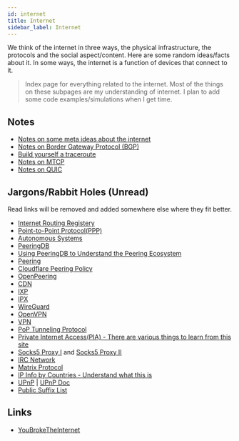 ```yaml
---
id: internet
title: Internet
sidebar_label: Internet
---
```


We think of the internet in three ways, the physical infrastructure, the protocols and the social aspect/content. Here are some random ideas/facts about it. In some ways, the internet is a function of devices that connect to it.

> Index page for everything related to the internet. Most of the things on these subpages are my understanding of internet. I plan to add some code examples/simulations when I get time.

## Notes

- [Notes on some meta ideas about the internet](/docs/notes/study/internet/meta_ideas)
- [Notes on Border Gateway Protocol (BGP)](/docs/notes/study/internet/bgp)
- [Build yourself a traceroute](/docs/notes/study/internet/traceroute)
- [Notes on MTCP](/docs/notes/study/internet/mtcp)
- [Notes on QUIC](/docs/notes/study/internet/quic)

## Jargons/Rabbit Holes (Unread)

Read links will be removed and added somewhere else where they fit better.

- [Internet Routing Registery](https://en.wikipedia.org/wiki/Internet_Routing_Registry)
- [Point-to-Point Protocol(PPP)](https://en.wikipedia.org/wiki/Point-to-Point_Protocol)
- [Autonomous Systems](<https://en.wikipedia.org/wiki/Autonomous_system_(Internet)>)
- [PeeringDB](https://en.wikipedia.org/wiki/PeeringDB)
- [Using PeeringDB to Understand the Peering Ecosystem](http://www.sigcomm.org/sites/default/files/ccr/papers/2014/April/0000000-0000002.pdf)
- [Peering](https://en.wikipedia.org/wiki/Peering)
- [Cloudflare Peering Policy](https://www.cloudflare.com/peering-policy/)
- [OpenPeering](https://www.openpeering.nl/)
- [CDN](https://en.wikipedia.org/wiki/Content_delivery_network)
- [IXP](https://en.wikipedia.org/wiki/Internet_exchange_point)
- [IPX](https://en.wikipedia.org/wiki/Internetwork_Packet_Exchange)
- [WireGuard](https://en.wikipedia.org/wiki/WireGuard)
- [OpenVPN](https://en.wikipedia.org/wiki/OpenVPN)
- [VPN](https://en.wikipedia.org/wiki/Virtual_private_network)
- [PoP Tunneling Protocol](https://en.wikipedia.org/wiki/Point-to-Point_Tunneling_Protocol)
- [Private Internet Access(PIA) - There are various things to learn from this site](https://www.privateinternetaccess.com/pages/how-it-works/)
- [Socks5 Proxy I](https://nordvpn.com/blog/socks5-proxy/) and [Socks5 Proxy II](https://en.wikipedia.org/wiki/SOCKS)
- [IRC Network](https://en.wikipedia.org/wiki/Internet_Relay_Chat)
- [Matrix Protocol](<https://en.wikipedia.org/wiki/Matrix_(protocol)>)
- [IP Info by Countries - Understand what this is](https://ipinfo.io/countries/in)
- [UPnP](https://en.wikipedia.org/wiki/Universal_Plug_and_Play) | [UPnP Doc](https://openconnectivity.org/upnp-specs/UPnP-arch-DeviceArchitecture-v2.0-20200417.pdf)
- [Public Suffix List](https://publicsuffix.org/)

## Links

- [YouBrokeTheInternet](https://youbroketheinternet.org/)
